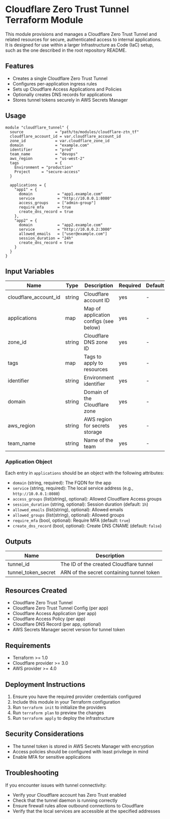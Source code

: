 # Cloudflare Zero Trust Tunnel Terraform Module

This module provisions and manages a Cloudflare Zero Trust Tunnel and related resources for secure, authenticated access to internal applications. It is designed for use within a larger Infrastructure as Code (IaC) setup, such as the one described in the root repository README.

## Features
- Creates a single Cloudflare Zero Trust Tunnel
- Configures per-application ingress rules
- Sets up Cloudflare Access Applications and Policies
- Optionally creates DNS records for applications
- Stores tunnel tokens securely in AWS Secrets Manager

## Usage

```hcl
module "cloudflare_tunnel" {
  source              = "path/to/modules/cloudflare-ztn_tf"
  cloudflare_account_id = var.cloudflare_account_id
  zone_id             = var.cloudflare_zone_id
  domain              = "example.com"
  identifier          = "prod"
  team_name           = "devops"
  aws_region          = "us-west-2"
  tags                = {
    Environment = "production"
    Project     = "secure-access"
  }
  
  applications = {
    "app1" = {
      domain           = "app1.example.com"
      service          = "http://10.0.0.1:8080"
      access_groups    = ["admin-group"]
      require_mfa      = true
      create_dns_record = true
    },
    "app2" = {
      domain           = "app2.example.com"
      service          = "http://10.0.0.2:3000"
      allowed_emails   = ["user@example.com"]
      session_duration = "24h"
      create_dns_record = true
    }
  }
}
```

## Input Variables
| Name                   | Type     | Description                                      | Required | Default |
|------------------------|----------|--------------------------------------------------|----------|---------|
| cloudflare_account_id  | string   | Cloudflare account ID                            | yes      | -       |
| applications           | map      | Map of application configs (see below)           | yes      | -       |
| zone_id                | string   | Cloudflare DNS zone ID                           | yes      | -       |
| tags                   | map      | Tags to apply to resources                       | yes      | -       |
| identifier             | string   | Environment identifier                           | yes      | -       |
| domain                 | string   | Domain of the Cloudflare zone                    | yes      | -       |
| aws_region             | string   | AWS region for secrets storage                   | yes      | -       |
| team_name              | string   | Name of the team                                 | yes      | -       |

### Application Object
Each entry in `applications` should be an object with the following attributes:
- `domain` (string, required): The FQDN for the app
- `service` (string, required): The local service address (e.g., `http://10.0.0.1:8080`)
- `access_groups` (list(string), optional): Allowed Cloudflare Access groups
- `session_duration` (string, optional): Session duration (default: `1h`)
- `allowed_emails` (list(string), optional): Allowed emails
- `allowed_groups` (list(string), optional): Allowed groups
- `require_mfa` (bool, optional): Require MFA (default: `true`)
- `create_dns_record` (bool, optional): Create DNS CNAME (default: `false`)

## Outputs
| Name                | Description                                 |
|---------------------|---------------------------------------------|
| tunnel_id           | The ID of the created Cloudflare tunnel     |
| tunnel_token_secret | ARN of the secret containing tunnel token   |

## Resources Created
- Cloudflare Zero Trust Tunnel
- Cloudflare Zero Trust Tunnel Config (per app)
- Cloudflare Access Application (per app)
- Cloudflare Access Policy (per app)
- Cloudflare DNS Record (per app, optional)
- AWS Secrets Manager secret version for tunnel token

## Requirements
- Terraform >= 1.0
- Cloudflare provider >= 3.0
- AWS provider >= 4.0

## Deployment Instructions
1. Ensure you have the required provider credentials configured
2. Include this module in your Terraform configuration
3. Run `terraform init` to initialize the providers
4. Run `terraform plan` to preview the changes
5. Run `terraform apply` to deploy the infrastructure

## Security Considerations
- The tunnel token is stored in AWS Secrets Manager with encryption
- Access policies should be configured with least privilege in mind
- Enable MFA for sensitive applications

## Troubleshooting
If you encounter issues with tunnel connectivity:
- Verify your Cloudflare account has Zero Trust enabled
- Check that the tunnel daemon is running correctly
- Ensure firewall rules allow outbound connections to Cloudflare
- Verify that the local services are accessible at the specified addresses

